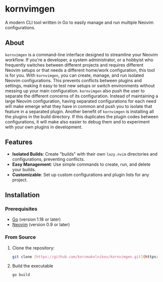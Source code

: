 # kornvimgen

A modern CLI tool written in Go to easily manage and run multiple Neovim
configurations.

## About
`kornvimgen` is a command-line interface designed to streamline your Neovim
workflow. If you're a developer, a system administrator, or a hobbyist who
frequently switches between different projects and requires different Neovim
setups or that needs a different home/work configuration, this tool is for you.
With `kornvimgen`, you can create, manage, and run isolated Neovim
configurations. This prevents conflicts between plugins and settings, making it
easy to test new setups or switch environments without messing up your main
configuration.
`kornvimgen` also push the user to separate the different concerns of its
configuration. Instead of maintaining a large Neovim configuration, having
separated configurations for each need will make emerge what they have in
common and push you to isolate that feature in a separated plugin.
Another benefit of `kornvimgen` is installing all the plugins in the build
directory. If this duplicates the plugin codes between configurations, it will
make also easier to debug them and to experiment with your own plugins in
development.

## Features

- **Isolated Builds**: Create "builds" with their own `lazy.nvim` directories and configurations, preventing conflicts.
- **Easy Management**: Use simple commands to create, run, and delete your builds.
- **Customizable**: Set up custom configurations and plugin lists for any project.

## Installation

### Prerequisites

- [Go](https://go.dev/doc/install) (version 1.18 or later)
- [Neovim](https://neovim.io/doc/user/starting.html#nvim-install) (version 0.9 or later)

### From Source

1. Clone the repository:
   ```bash
   git clone [https://github.com/korsmakolnikov/kornvimgen.git](https://github.com/korsmakolnikov/kornvimgen.git)
2. Build the executable
   ```bash
   go build
   ```

